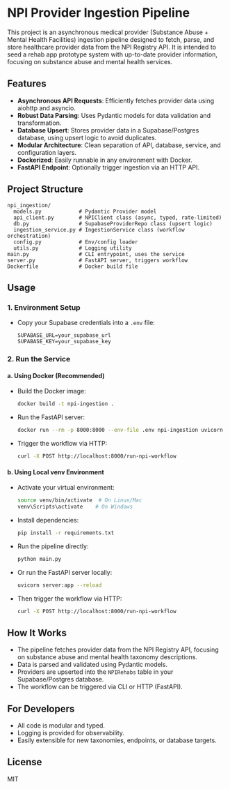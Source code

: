 # NPI Provider Ingestion Pipeline

This project is an asynchronous medical provider (Substance Abuse + Mental Health Facilities) ingestion pipeline designed to fetch, parse, and store healthcare provider data from the NPI Registry API. It is intended to seed a rehab app prototype system with up-to-date provider information, focusing on substance abuse and mental health services.

## Features

- **Asynchronous API Requests**: Efficiently fetches provider data using aiohttp and asyncio.
- **Robust Data Parsing**: Uses Pydantic models for data validation and transformation.
- **Database Upsert**: Stores provider data in a Supabase/Postgres database, using upsert logic to avoid duplicates.
- **Modular Architecture**: Clean separation of API, database, service, and configuration layers.
- **Dockerized**: Easily runnable in any environment with Docker.
- **FastAPI Endpoint**: Optionally trigger ingestion via an HTTP API.

## Project Structure

```
npi_ingestion/
  models.py            # Pydantic Provider model
  api_client.py        # NPIClient class (async, typed, rate-limited)
  db.py                # SupabaseProviderRepo class (upsert logic)
  ingestion_service.py # IngestionService class (workflow orchestration)
  config.py            # Env/config loader
  utils.py             # Logging utility
main.py                # CLI entrypoint, uses the service
server.py              # FastAPI server, triggers workflow
Dockerfile             # Docker build file
```

## Usage

### 1. Environment Setup

- Copy your Supabase credentials into a `.env` file:
  ```
  SUPABASE_URL=your_supabase_url
  SUPABASE_KEY=your_supabase_key
  ```

### 2. Run the Service

#### a. Using Docker (Recommended)

- Build the Docker image:
  ```sh
  docker build -t npi-ingestion .
  ```
- Run the FastAPI server:
  ```sh
  docker run --rm -p 8000:8000 --env-file .env npi-ingestion uvicorn server:app --host 0.0.0.0 --port 8000
  ```
- Trigger the workflow via HTTP:
  ```sh
  curl -X POST http://localhost:8000/run-npi-workflow
  ```

#### b. Using Local venv Environment

- Activate your virtual environment:
  ```sh
  source venv/bin/activate  # On Linux/Mac
  venv\Scripts\activate    # On Windows
  ```
- Install dependencies:
  ```sh
  pip install -r requirements.txt
  ```
- Run the pipeline directly:
  ```sh
  python main.py
  ```
- Or run the FastAPI server locally:
  ```sh
  uvicorn server:app --reload
  ```
- Then trigger the workflow via HTTP:
  ```sh
  curl -X POST http://localhost:8000/run-npi-workflow
  ```

## How It Works

- The pipeline fetches provider data from the NPI Registry API, focusing on substance abuse and mental health taxonomy descriptions.
- Data is parsed and validated using Pydantic models.
- Providers are upserted into the `NPIRehabs` table in your Supabase/Postgres database.
- The workflow can be triggered via CLI or HTTP (FastAPI).

## For Developers

- All code is modular and typed.
- Logging is provided for observability.
- Easily extensible for new taxonomies, endpoints, or database targets.

## License

MIT
